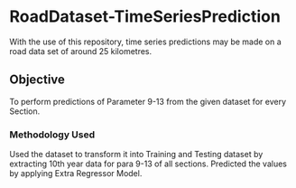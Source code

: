 # RoadDataset-TimeSeriesPrediction

With the use of this repository, time series predictions may be made on a road data set of around 25 kilometres.

## Objective

To perform predictions of Parameter 9-13 from the given dataset for every Section.

### Methodology Used

Used the dataset to transform it into Training and Testing dataset by extracting 10th year data for para 9-13 of all sections. Predicted the values by applying Extra Regressor Model.

